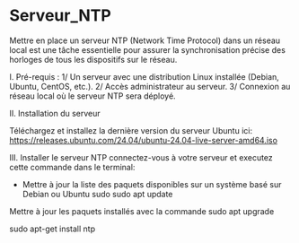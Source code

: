 # Serveur_NTP
Mettre en place un serveur NTP (Network Time Protocol) dans un réseau local est une tâche essentielle pour assurer la synchronisation précise des horloges de tous les dispositifs sur le réseau.

I. Pré-requis :
1/ Un serveur avec une distribution Linux installée (Debian, Ubuntu, CentOS, etc.).
2/ Accès administrateur au serveur.
3/ Connexion au réseau local où le serveur NTP sera déployé.

II. Installation du serveur 

Téléchargez et installez la dernière version du serveur Ubuntu ici: https://releases.ubuntu.com/24.04/ubuntu-24.04-live-server-amd64.iso

III. Installer le serveur NTP
connectez-vous à votre serveur et executez cette commande dans le terminal: 
- Mettre à jour la liste des paquets disponibles sur un système basé sur Debian ou Ubuntu
sudo sudo apt update

Mettre à jour les paquets installés avec la commande
sudo apt upgrade


sudo apt-get install ntp
